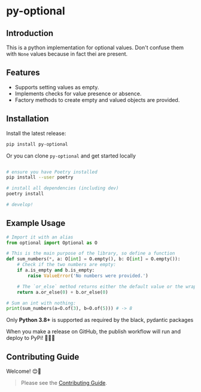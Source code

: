# py-optional

## Introduction

This is a python implementation for optional values. Don't confuse them with `None` values because in fact thei are present.

## Features

- Supports setting values as empty.
- Implements checks for value presence or absence.
- Factory methods to create empty and valued objects are provided.

## Installation

Install the latest release:

```bash
pip install py-optional
```

Or you can clone `py-optional` and get started locally

```bash

# ensure you have Poetry installed
pip install --user poetry

# install all dependencies (including dev)
poetry install

# develop!

```

## Example Usage

```python
# Import it with an alias
from optional import Optional as O

# This is the main purpose of the library, so define a function
def sum_numbers(*, a: O[int] = O.empty(), b: O[int] = O.empty()):
    # Check if the two numbers are empty:
    if a.is_empty and b.is_empty:
        raise ValueError('No numbers were provided.')

    # The `or_else` method returns either the default value or the wrapped value:
    return a.or_else(0) + b.or_else(0)

# Sum an int with nothing:
print(sum_numbers(a=O.of(3), b=O.of(5))) # -> 8
```

Only **Python 3.8+** is supported as required by the black, pydantic packages

When you make a release on GitHub, the publish workflow will run and deploy to PyPi! 🚀🎉😎

## Contributing Guide

Welcome! 😊👋

> Please see the [Contributing Guide](CONTRIBUTING.md).
